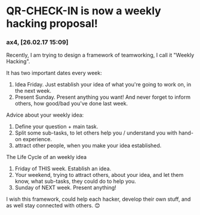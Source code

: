 # QR-CHECK-IN is now a weekly hacking proposal! 

### ax4, [26.02.17 15:09]
Recently, I am trying to design a framework of teamworking, I call it "Weekly Hacking".

It has two important dates every week: 
1. Idea Friday.   Just establish your idea of what you're going to work on, in the next week. 
2. Present Sunday. Present anything you want! And never forget to inform others, how good/bad you've done last week. 

Advice about your weekly idea: 

1. Define your question + main task. 
2. Split some sub-tasks, to let others help you / understand you with hand-on experience. 
3. attract other people, when you make your idea established.   

The Life Cycle of an weekly idea

1. Friday of THIS week. Establish an idea. 
2. Your weekend, trying to attract others, about your idea, and let them know, what sub-tasks, they could do to help you. 
3. Sunday of NEXT week. Present anything!

I wish this framework, could help each hacker, develop their own stuff, and as well stay connected with others. 😊